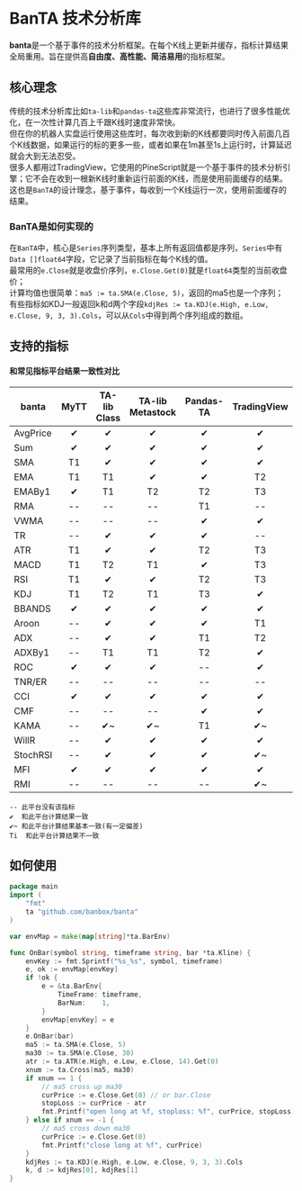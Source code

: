 # BanTA 技术分析库
**banta**是一个基于事件的技术分析框架。在每个K线上更新并缓存，指标计算结果全局重用。旨在提供高**自由度、高性能、简洁易用**的指标框架。

## 核心理念
传统的技术分析库比如`ta-lib`和`pandas-ta`这些库非常流行，也进行了很多性能优化，在一次性计算几百上千跟K线时速度非常快。  
但在你的机器人实盘运行使用这些库时，每次收到新的K线都要同时传入前面几百个K线数据，如果运行的标的更多一些，或者如果在1m甚至1s上运行时，计算延迟就会大到无法忍受。  
很多人都用过TradingView，它使用的PineScript就是一个基于事件的技术分析引擎；它不会在收到一根新K线时重新运行前面的K线，而是使用前面缓存的结果。  
这也是`BanTA`的设计理念，基于事件，每收到一个K线运行一次，使用前面缓存的结果。  

### BanTA是如何实现的
在`BanTA`中，核心是`Series`序列类型，基本上所有返回值都是序列，`Series`中有`Data []float64`字段，它记录了当前指标在每个K线的值。  
最常用的`e.Close`就是收盘价序列，`e.Close.Get(0)`就是`float64`类型的当前收盘价；  
计算均值也很简单：`ma5 := ta.SMA(e.Close, 5)`，返回的ma5也是一个序列；  
有些指标如KDJ一般返回k和d两个字段`kdjRes := ta.KDJ(e.High, e.Low, e.Close, 9, 3, 3).Cols`，可以从`Cols`中得到两个序列组成的数组。  

## 支持的指标
#### 和常见指标平台结果一致性对比
| banta    | MyTT | TA-lib Class | TA-lib Metastock | Pandas-TA | TradingView |
|----------|:----:|:------------:|:----------------:|:---------:|:-----------:| 
| AvgPrice |  ✔   |      ✔       |        ✔         |     ✔     |      ✔      |
| Sum      |  ✔   |      ✔       |        ✔         |     ✔     |      ✔      |
| SMA      |  T1  |      ✔       |        ✔         |     ✔     |      ✔      |
| EMA      |  T1  |      T1      |        ✔         |     ✔     |     T2      |
| EMABy1   |  ✔   |      T1      |        T2        |    T2     |     T3      |
| RMA      |  --  |      --      |        --        |    T1     |     --      |
| VWMA     |  --  |      --      |        --        |     ✔     |      ✔      |
| TR       |  --  |      ✔       |        ✔         |     ✔     |     --      |
| ATR      |  T1  |      ✔       |        ✔         |    T2     |     T3      |
| MACD     |  T1  |      T2      |        T1        |     ✔     |     T3      |
| RSI      |  T1  |      ✔       |        ✔         |    T2     |     T3      |
| KDJ      |  T1  |      T2      |        T1        |    T3     |      ✔      |
| BBANDS   |  ✔   |      ✔       |        ✔         |     ✔     |      ✔      |
| Aroon    |  --  |      ✔       |        ✔         |     ✔     |     T1      |
| ADX      |  --  |      ✔       |        ✔         |    T1     |     T2      |
| ADXBy1   |  --  |      T1      |        T1        |    T2     |      ✔      |
| ROC      |  ✔   |      ✔       |        ✔         |    --     |      ✔      |
| TNR/ER   |  --  |      --      |        --        |    --     |     --      |
| CCI      |  ✔   |      ✔       |        ✔         |     ✔     |      ✔      |
| CMF      |  --  |      --      |        --        |     ✔     |      ✔      |
| KAMA     |  --  |      ✔~      |        ✔~        |    T1     |     ✔~      |
| WillR    |  --  |      ✔       |        ✔         |     ✔     |      ✔      |
| StochRSI |  --  |      ✔       |        ✔         |     ✔     |     ✔~      |
| MFI      |  ✔   |      ✔       |        ✔         |     ✔     |      ✔      |
| RMI      |  --  |      --      |        --        |    --     |     ✔~      |
```text
-- 此平台没有该指标
✔  和此平台计算结果一致
✔~ 和此平台计算结果基本一致(有一定偏差)
Ti  和此平台计算结果不一致 
```

## 如何使用
```go
package main
import (
	"fmt"
	ta "github.com/banbox/banta"
)

var envMap = make(map[string]*ta.BarEnv)

func OnBar(symbol string, timeframe string, bar *ta.Kline) {
	envKey := fmt.Sprintf("%s_%s", symbol, timeframe)
	e, ok := envMap[envKey]
	if !ok {
		e = &ta.BarEnv{
			TimeFrame: timeframe,
			BarNum:    1,
		}
		envMap[envKey] = e
	}
	e.OnBar(bar)
	ma5 := ta.SMA(e.Close, 5)
	ma30 := ta.SMA(e.Close, 30)
	atr := ta.ATR(e.High, e.Low, e.Close, 14).Get(0)
	xnum := ta.Cross(ma5, ma30)
	if xnum == 1 {
		// ma5 cross up ma30
		curPrice := e.Close.Get(0) // or bar.Close
		stopLoss := curPrice - atr
		fmt.Printf("open long at %f, stoploss: %f", curPrice, stopLoss)
	} else if xnum == -1 {
		// ma5 cross down ma30
		curPrice := e.Close.Get(0)
		fmt.Printf("close long at %f", curPrice)
	}
	kdjRes := ta.KDJ(e.High, e.Low, e.Close, 9, 3, 3).Cols
	k, d := kdjRes[0], kdjRes[1]
}
```